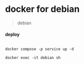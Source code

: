 # docker for debian
> debian 

#### deploy
```shell

docker compose -p service up -d 

docker exec -it debian sh

```
